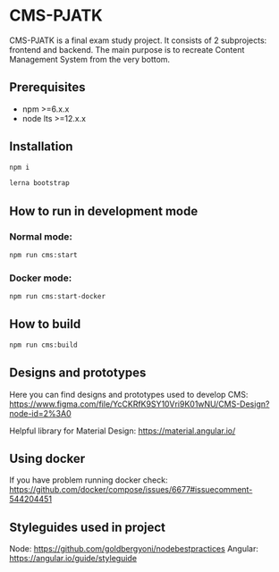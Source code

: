 # CMS-PJATK
CMS-PJATK is a final exam study project. It consists of 2 subprojects: frontend and backend. The main purpose is to recreate Content Management System from the very bottom.

## Prerequisites
- npm >=6.x.x
- node lts >=12.x.x

## Installation
```bash
npm i
```

```bash
lerna bootstrap
```

## How to run in development mode
### Normal mode:
```bash
npm run cms:start
```
### Docker mode:
```bash
npm run cms:start-docker
```

## How to build
```bash
npm run cms:build
```
 
## Designs and prototypes
Here you can find designs and prototypes used to develop CMS: https://www.figma.com/file/YcCKRfK9SY10Vri9K01wNU/CMS-Design?node-id=2%3A0

Helpful library for Material Design: https://material.angular.io/

## Using docker
If you have problem running docker check: https://github.com/docker/compose/issues/6677#issuecomment-544204451

## Styleguides used in project
Node: https://github.com/goldbergyoni/nodebestpractices
Angular: https://angular.io/guide/styleguide
